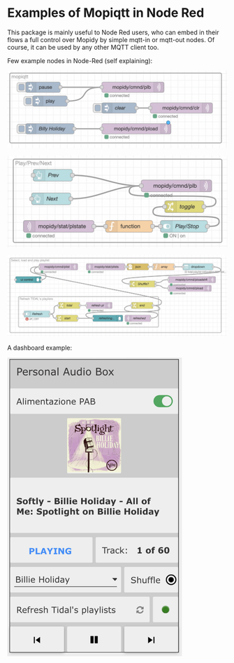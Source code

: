 
# Examples of Mopiqtt in Node Red
This package is mainly useful to Node Red users, who can embed in their flows a full control over Mopidy by simple mqtt-in or mqtt-out nodes. Of course, it can be used by any other MQTT client too.

Few example nodes in Node-Red (self explaining):

![Sample image 1](https://github.com/fmarzocca/Mopiqtt/blob/Development/NodeRed%20examples/images/few_nodes.png)

![Sample image 2](https://github.com/fmarzocca/Mopiqtt/blob/Development/NodeRed%20examples/images/playback.png)

![Sample image 3](https://github.com/fmarzocca/Mopiqtt/blob/Development/NodeRed%20examples/images/playlists.png)

A dashboard example:

<img src="https://github.com/fmarzocca/Mopiqtt/blob/Development/NodeRed%20examples/images/dashboard.png" width="400">

